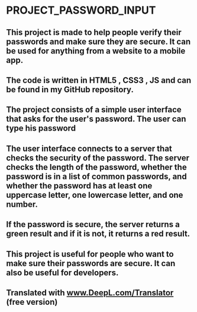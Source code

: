 # PROJECT_PASSWORD_INPUT

## This project is made to help people verify their passwords and make sure they are secure. It can be used for anything from a website to a mobile app.

## The code is written in HTML5 , CSS3 , JS and can be found in my GitHub repository.


## The project consists of a simple user interface that asks for the user's password. The user can type his password

## The user interface connects to a server that checks the security of the password. The server checks the length of the password, whether the password is in a list of common passwords, and whether the password has at least one uppercase letter, one lowercase letter, and one number.

## If the password is secure, the server returns a green result and if it is not, it returns a red result.

## This project is useful for people who want to make sure their passwords are secure. It can also be useful for developers.

## Translated with www.DeepL.com/Translator (free version)
